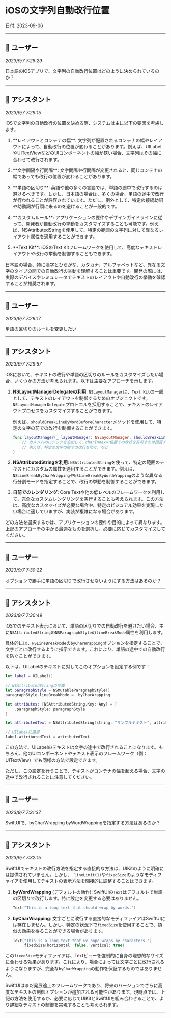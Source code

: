 # iOSの文字列自動改行位置

日付: 2023-09-06

---

## 👤 ユーザー
*2023/9/7 7:28:29*

日本語のiOSアプリで、文字列の自動改行位置はどのように決められているのか？

---

## 🤖 アシスタント
*2023/9/7 7:29:15*

iOSで文字列の自動改行の位置を決める際、システムは主に以下の要因を考慮します。

1. \*\*レイアウトとコンテナの幅\*\*: 文字列が配置されるコンテナの幅やレイアウトによって、自動改行の位置が変わることがあります。例えば、UILabelやUITextViewなどのUIコンポーネントの幅が狭い場合、文字列はその幅に合わせて改行されます。

2. \*\*文字間隔や行間隔\*\*: 文字間隔や行間隔が変更されると、同じコンテナの幅であっても改行の位置が変わることがあります。

3. \*\*単語の区切り\*\*: 英語や他の多くの言語では、単語の途中で改行するのは避けるべきです。しかし、日本語の場合は、多くの場合、単語の途中で改行が行われることが許容されています。ただし、例外として、特定の接続助詞や助動詞が行頭に来るのを避けることが一般的です。

4. \*\*カスタムルール\*\*: アプリケーションの要件やデザインガイドラインに従って、開発者が自動改行の挙動をカスタマイズすることも可能です。例えば、NSAttributedStringを使用して、特定の範囲の文字列に対して異なるレイアウト属性を適用することができます。

5. \*\*Text Kit\*\*: iOSのText Kitフレームワークを使用して、高度なテキストレイアウトや改行の挙動を制御することもできます。

日本語の場合、特に漢字とひらがな、カタカナ、アルファベットなど、異なる文字のタイプの間での自動改行の挙動を理解することは重要です。開発の際には、実際のデバイスやシミュレータでテキストのレイアウトや自動改行の挙動を確認することが推奨されます。

---

## 👤 ユーザー
*2023/9/7 7:29:17*

単語の区切りのルールを変更したい

---

## 🤖 アシスタント
*2023/9/7 7:29:57*

iOSにおいて、テキストの改行や単語の区切りのルールをカスタマイズしたい場合、いくつかの方法が考えられます。以下は主要なアプローチを示します。

1. **NSLayoutManagerDelegateの利用**:
   `NSLayoutManager`は、`Text Kit`の一部として、テキストのレイアウトを制御するためのオブジェクトです。`NSLayoutManagerDelegate`プロトコルを採用することで、テキストのレイアウトプロセスをカスタマイズすることができます。

   例えば、`shouldBreakLineByWordBeforeCharacter`メソッドを使用して、特定の文字の前での改行を制御することができます。

   ```swift
   func layoutManager(_ layoutManager: NSLayoutManager, shouldBreakLineByWordBeforeCharacterAt charIndex: Int) -> Bool {
       // カスタムのロジックを追加して、charIndexの位置での改行を許可または拒否する
       // 例えば、特定の文字の前での改行を防ぐ、など
   }
   ```

2. **NSAttributedStringを利用**:
   `NSAttributedString`を使って、特定の範囲のテキストにカスタムの属性を適用することができます。例えば、`NSLineBreakByCharWrapping`や`NSLineBreakByWordWrapping`のような異なる行分割モードを指定することで、改行の挙動を制御することができます。

3. **自前でのレンダリング**:
   Core Textや他の低レベルのフレームワークを利用して、完全なカスタムレンダリングを実行することも考えられます。この方法は、高度なカスタマイズが必要な場合や、特定のビジュアル効果を実現したい場合に適していますが、実装が複雑になる場合があります。

どの方法を選択するかは、アプリケーションの要件や目的によって異なります。上記のアプローチの中から最適なものを選択し、必要に応じてカスタマイズしてください。

---

## 👤 ユーザー
*2023/9/7 7:30:22*

オプションで勝手に単語の区切りで改行させないようにする方法はあるのか？

---

## 🤖 アシスタント
*2023/9/7 7:30:49*

iOSでのテキスト表示において、単語の区切りでの自動改行を避けたい場合、主に`NSAttributedString`の`NSParagraphStyle`の`lineBreakMode`属性を利用します。

具体的には、`NSLineBreakMode`の`byCharWrapping`オプションを指定することで、文字ごとに改行するように指示できます。これにより、単語の途中での自動改行を防ぐことができます。

以下は、UILabelのテキストに対してこのオプションを設定する例です：

```swift
let label = UILabel()

// NSAttributedStringの作成
let paragraphStyle = NSMutableParagraphStyle()
paragraphStyle.lineBreakMode = .byCharWrapping

let attributes: [NSAttributedString.Key: Any] = [
    .paragraphStyle: paragraphStyle
]

let attributedText = NSAttributedString(string: "サンプルテキスト", attributes: attributes)

// UILabelに適用
label.attributedText = attributedText
```

この方法で、UILabelのテキストは文字の途中で改行されることになります。もちろん、他のUIコンポーネントやテキスト表示のフレームワーク（例：UITextView）でも同様の方法で設定できます。

ただし、この設定を行うことで、テキストがコンテナの幅を超える場合、文字の途中で改行されることに注意してください。

---

## 👤 ユーザー
*2023/9/7 7:31:37*

SwiftUIで、byCharWrapping byWordWrappingを指定する方法はあるのか？

---

## 🤖 アシスタント
*2023/9/7 7:32:15*

SwiftUIでテキストの改行方法を指定する直接的な方法は、UIKitのように明確には提供されていません。しかし、`.lineLimit(1)`や`fixedSize`のようなモディファイアを使用してテキストの表示方法を間接的に調整することはできます。

1. **byWordWrapping** (デフォルトの動作): 
    SwiftUIの`Text`はデフォルトで単語の区切りで改行します。特に設定を変更する必要はありません。

    ```swift
    Text("This is a long text that should wrap by words.")
    ```

2. **byCharWrapping**: 
   文字ごとに改行する直接的なモディファイアはSwiftUIには存在しません。しかし、特定の状況下で`fixedSize`を使用することで、類似の効果を得ることができる場合があります。

    ```swift
    Text("This is a long text that we hope wraps by characters.")
        .fixedSize(horizontal: false, vertical: true)
    ```

この`fixedSize`モディファイアは、Textビューを強制的に自身の理想的なサイズに合わせる効果があります。これにより、場合によっては文字ごとに改行されるようになりますが、完全な`byCharWrapping`の動作を保証するものではありません。

SwiftUIはまだ発展途上のフレームワークであり、将来のバージョンでさらに高度なテキストの制御オプションが追加される可能性があります。現時点では、上記の方法を使用するか、必要に応じてUIKitとSwiftUIを組み合わせることで、より詳細なテキストの制御を実現することも考えられます。

---
